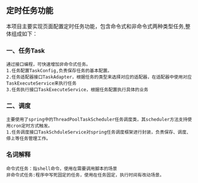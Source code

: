 ## 定时任务功能
  本项目主要实现页面配置定时任务功能，包含命令式和非命令式两种类型任务,整体组成如下：
###  一、任务Task
    通过接口编程，可快速增加非命令式任务。
    1.任务配置TaskConfig,负责保存任务的基本配置。
    2.任务适配器接口TaskAdapter，根据任务的类型来选择对应的适配器，在适配器中使用对应TaskExecuteService来执行任务
    3.任务执行接口TaskExecuteService，根据任务配置执行具体的业务
    
###  二、调度
    主要使用了spring中的ThreadPoolTaskScheduler任务调度类，其scheduler方法支持使用cron定时方式触发。
    1.任务调度接口TaskSchduleService对spring任务调度框架进行封装，负责保存、调度、停上等任务管理工作。
### 名词解释
    命令式任务：指shell命令，使用在需要调用脚本的场景
    非命令式任务:程序中写死固定的任务，使用在任务固定，执行时间有改动场景。
